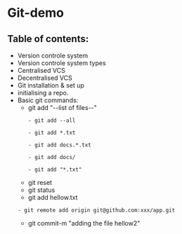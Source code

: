 # Git-demo
## Table of contents:
 - Version controle system
 - Version controle system types
 - Centralised VCS
 - Decentralised VCS
 - Git installation & set up
 - initialising a repo.
 - Basic git commands:
    - git add "--list of files--"
       ```
       - git add --all
       ```
       ```
       - git add *.txt
       ```
       ```
       - git add docs.*.txt
       ```
       ```
       - git add docs/
       ```
       ```
       - git add "*.txt" 
       ```
    - git reset
    - git status
    - git add hellow.txt
    ```
    - git remote add origin git@github.com:xxx/app.git
    ```
    - git commit-m "adding the file hellow2"

